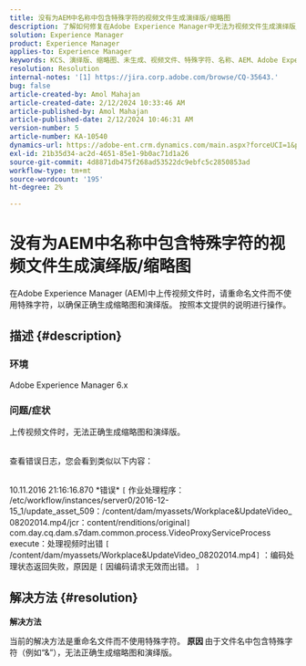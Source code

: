 ```yaml
---
title: 没有为AEM中名称中包含特殊字符的视频文件生成演绎版/缩略图
description: 了解如何修复在Adobe Experience Manager中无法为视频文件生成演绎版/缩略图的问题。
solution: Experience Manager
product: Experience Manager
applies-to: Experience Manager
keywords: KCS、演绎版、缩略图、未生成、视频文件、特殊字符、名称、AEM、Adobe Experience Manager
resolution: Resolution
internal-notes: '[1] https://jira.corp.adobe.com/browse/CQ-35643.'
bug: false
article-created-by: Amol Mahajan
article-created-date: 2/12/2024 10:33:46 AM
article-published-by: Amol Mahajan
article-published-date: 2/12/2024 10:46:31 AM
version-number: 5
article-number: KA-10540
dynamics-url: https://adobe-ent.crm.dynamics.com/main.aspx?forceUCI=1&pagetype=entityrecord&etn=knowledgearticle&id=2d5bf62d-92c9-ee11-9079-6045bd006b4b
exl-id: 21b35d34-ac2d-4651-85e1-9b0ac71d1a26
source-git-commit: 4d8871db475f268ad53522dc9ebfc5c2850853ad
workflow-type: tm+mt
source-wordcount: '195'
ht-degree: 2%

---
```


# 没有为AEM中名称中包含特殊字符的视频文件生成演绎版/缩略图


在Adobe Experience Manager (AEM)中上传视频文件时，请重命名文件而不使用特殊字符，以确保正确生成缩略图和演绎版。 按照本文提供的说明进行操作。

## 描述 {#description}


### <b>环境</b>

Adobe Experience Manager 6.x



### <b>问题/症状</b>

上传视频文件时，无法正确生成缩略图和演绎版。

<br>查看错误日志，您会看到类似以下内容：

<br>10.11.2016 21:16:16.870 \*错误\* `[` 作业处理程序： /etc/workflow/instances/server0/2016-12-15_1/update_asset_509：/content/dam/myassets/Workplace&amp;UpdateVideo_08202014.mp4/jcr：content/renditions/original`]`  com.day.cq.dam.s7dam.common.process.VideoProxyServiceProcess execute：处理视频时出错 `[` /content/dam/myassets/Workplace&amp;UpdateVideo_08202014.mp4`]`  ：编码处理状态返回失败，原因是 `[` 因编码请求无效而出错。 `]`

## 解决方法 {#resolution}


<b>解决方法</b>

当前的解决方法是重命名文件而不使用特殊字符。
<b>原因 </b>
由于文件名中包含特殊字符（例如“&amp;”），无法正确生成缩略图和演绎版。
